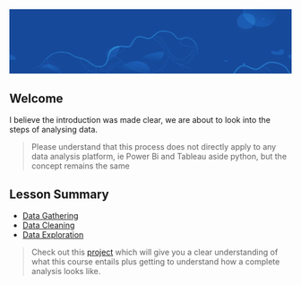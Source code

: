 <img src="Images/start.webp">

## Welcome

I believe the introduction was made clear, we are about to look into the steps of analysing data.
> Please understand that this process does not directly apply to any data analysis platform, ie Power Bi and Tableau aside python, but the concept remains the same

## Lesson Summary
- [Data Gathering](https://github.com/EphraimOAgyeman/Data-Analysis-Complete-Tutorials/blob/50accad436950c575d01e5ff307fcfcfea197e63/%232%20Data%20Wrangling/1.%20Data%20Gathering.md)
- [Data Cleaning](https://github.com/EphraimOAgyeman/Data-Analysis-Complete-Tutorials/blob/2b8ab2f27b04c325f770024265e32202628a52d5/%232%20Data%20Wrangling/2.%20Data%20Cleaning.md)
- [Data Exploration](https://github.com/EphraimOAgyeman/Data-Analysis-Complete-Tutorials/blob/b0e00bba77c32ccb5d8ff09aa1dc067a3ba8b65e/%232%20Data%20Wrangling/3.%20Data%20Exploring%20and%20Insigts.md)

> Check out this [project](https://github.com/EphraimOAgyeman/Data-Analysis-Complete-Projects/tree/main/Bike_Trips_Project) which will give you a clear understanding of what this course entails plus getting to understand how a complete analysis looks like.
